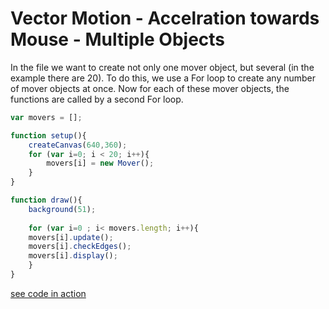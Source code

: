 # Vector Motion -  Accelration towards Mouse - Multiple Objects

In the file we want to create not only one mover object, but several (in the example there are 20). To do this, we use a For loop to create any number of mover objects at once. Now for each of these mover objects, the functions are called by a second For loop.

```js
var movers = [];

function setup(){
    createCanvas(640,360);
    for (var i=0; i < 20; i++){
        movers[i] = new Mover();
    }
}

function draw(){
    background(51);
    
    for (var i=0 ; i< movers.length; i++){
    movers[i].update();
    movers[i].checkEdges();
    movers[i].display();
    }
}
``` 



[see code in action](index.html)
